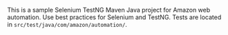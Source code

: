 <!-- Use this file to provide workspace-specific custom instructions to Copilot. For more details, visit https://code.visualstudio.com/docs/copilot/copilot-customization#_use-a-githubcopilotinstructionsmd-file -->

This is a sample Selenium TestNG Maven Java project for Amazon web automation. Use best practices for Selenium and TestNG. Tests are located in `src/test/java/com/amazon/automation/`.
